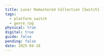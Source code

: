 ```yaml
---
title: Lunar Remastered Collection [Switch]
tags:
  - platform_switch
  - genre_rpg
physical: true
digital: true
guide: false
pending: false
date: 2025-04-18
---
```

